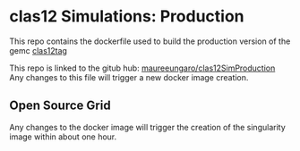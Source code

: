 # clas12 Simulations:  Production


This repo contains the dockerfile used to build the production version of the gemc [clas12tag](https://github.com/gemc/clas12Tags)

This repo is linked to the gitub hub: [maureeungaro/clas12SimProduction](https://hub.docker.com/u/maureeungaro/)
Any changes to this file will trigger a new docker image creation.

## Open Source Grid

Any changes to the docker image will trigger the creation of the singularity image within about one hour.


